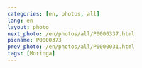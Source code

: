 ```yaml
---
categories: [en, photos, all]
lang: en
layout: photo
next_photo: /en/photos/all/P0000337.html
picname: P0000373
prev_photo: /en/photos/all/P0000031.html
tags: [Moringa]
---
```


